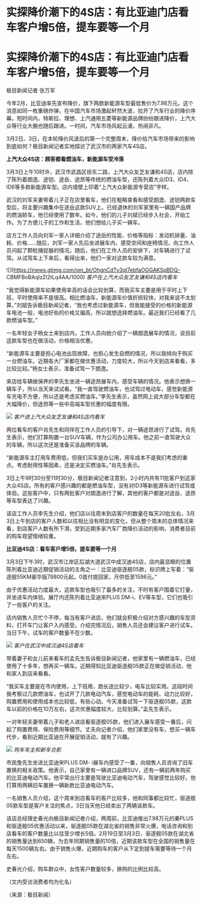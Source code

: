 # 实探降价潮下的4S店：有比亚迪门店看车客户增5倍，提车要等一个月

# 实探降价潮下的4S店：有比亚迪门店看车客户增5倍，提车要等一个月

极目新闻记者 张万军

今年2月，比亚迪率先宣布降价，旗下两款新能源车型最低售价为7.98万元。这个消息如同一枚重磅炸弹，在中国汽车市场激起轩然大波，拉开了汽车行业的降价序幕。短时间内，特斯拉、理想、上汽通用五菱等新能源品牌纷纷跟进降价，上汽大众等行业大腕也随后跟进。一时间，汽车市场风起云涌，热闹非凡。

3月2日、3日，在本轮降价风波后的第一个完整周末，降价给汽车市场带来的影响到底如何？极目新闻记者实地探访了武汉市的两家汽车4S店。

**上汽大众4S店：顾客都看燃油车，新能源车受冷落**

3月3日上午10时许，武汉市武昌区徐东二路，上汽大众友芝友谦和4S店，店内除了陈列着朗逸、途铠、途岳、途昂等传统的燃油车型，还陈列着大众ID3、ID4、ID6等多款新能源车型。店内墙壁上印着“上汽大众新能源专营店”字样。

武汉的刘军夫妻带着儿子正在店里看车，他们在粗略查看和感受朗逸、途铠两款车型后，将主要兴趣集中在途岳这款SUV上。已经退休的刘军家里有一辆国产品牌的燃油轿车，他已经使用了数年。如今，他们的儿子刘斌已经步入社会，开始工作。为了方便儿子的工作和生活，他们想给儿子买一辆车。

店方工作人员向刘军一家人详细介绍了途岳的性能、价格等指标：发动机排量、油耗、价格……随后，刘军一家人先后坐进展车内，感受空间和座椅情况，向工作人员问起了颗粒捕捉器的情况。随后，他们在工作人员的安排下，对车辆进行了试驾。从试驾车上下来后，看得出来，他们一家对这款车较为满意。

![](https://inews.gtimg.com/om_bt/OhgnCdTy3qI7ebfaOGGAKSpBDQ-
CBMFBoBAqlzZl2tLq4AA/1000) _客户在上汽大众友芝友谦和4S店内看车_

“我觉得新能源车如果使用率高的话会比较划算，而我买车主要是用于平时上下班，平时使用率不是很高。相比燃油车，新能源车价值折损较快，对我来说不太划算。”刘斌告诉极目新闻记者，“我也考虑过新能源车，但我能接受的价格的新能源车电池一般，电池好些的价格又偏高，所以就想选择燃油车。最近我们已经看了几款燃油车型。”

一名年轻女子杨女士来到店内，工作人员向她介绍了一辆朗逸展车的情况，说目前这款车型也在做活动，价格相当优惠。

“新能源车主要是担心电池出现故障，也担心发生自燃的情况，所以我倾向于购买一台燃油车。近期各大厂家都在做优惠活动，力度较大，所以今天到店来看看，多比较比较。”杨女士表示，准备试驾一下朗逸。

来店给车辆做保养的李先生坐进一辆途昂展车内，感受车辆的情况。他表示想换一辆车子，所以当天来试试看。“我一直驾驶燃油车，也试驾过电动车，感觉新能源车充电不方便，所以还是考虑买燃油车。”李先生表示，虽然网上说大部分车型都在大幅降价，但途昂等一些中高端车型优惠的幅度有限。

![](https://inews.gtimg.com/om_bt/OvKHpXAlN86aN4ZbA5yd06uf1SvbQijB2s1_ctV5e1NaIAA/1000)
_客户进上汽大众友芝友谦和4S店内看车_

两位看车的客户肖先生和同伴在工作人员的引导下，对一辆途昂进行了试驾。肖先生表示，他们打算购置一台SUV车辆，作为公司办公用车。他之前一直驾驶大众的车辆，所以这次还是准备买该品牌的车辆。

“新能源车主打用车费用低，但我们买车是办公用，用车成本不是我们考虑的重点。考虑耐用性等因素，还是决定买燃油车。”肖先生表示。

3日上午9时30分至11时30分，极目新闻记者注意到，2小时内共有11批客户到这家大众4S店。所有的客户感兴趣的都是燃油车型，没有对ID3等新能源车进行试驾或体验。这些客户中，只有两批客户对朗逸进行了解，其他的客户都是对途岳、途昂等车型表达了兴趣。

该店工作人员李先生介绍，他们店以往周末到店客户的数量在每天20批左右，3月3日上午到店的客户人数和以往相比没有明显的变化，但从整个周末的总体情况来看，到店客户人数有所下滑。受到近期多家汽车厂商降价活动的影响，消费者目前的购车观望情绪较重。

**比亚迪4S店：看车客户增5倍，提车要等一个月**

3月3日下午3时，武汉市江岸区后湖大道武汉中成汉迪4S店，店内最显眼的位置陈列着比亚迪近期促销活动的主角之一：比亚迪驱逐舰05款，标识牌上写着：“驱逐舰55KM豪华版79800元起，0首付提回家，月供低至1596元。”

由于优惠活动力度最大，这款车型也吸引了最多的关注，不时有客户围着它打量，并坐进车内体验。展厅内还陈列着比亚迪宋PLUS
DM-i、EV等车型，它们也吸引了一些客户的关注。

店内销售人员忙个不停，每当有客户进店，他们就会积极介绍对方感兴趣的车型资料，打开车门让客户入内感受。介绍完情况后，销售人员还会建议客户进行试车。当日下午，试车的客户数量不在少数。

![](https://inews.gtimg.com/om_bt/ONi7VGLkGhCT9t8KQqqe9B3iTbwzanj9DYAm6RnIsfxHMAA/1000)
_客户在武汉中成汉迪4S店看车_

带着妻子和女儿前来看车的孟先生告诉极目新闻记者，他家里有一辆燃油车，已经使用了十多年，想再买一辆车。近期得知比亚迪驱逐舰05款正在做促销活动，他和家人到店来看看。

“我买车主要是在市内使用，上下班用，跑长途比较少，电车比较实用。这段时间我考察过几款燃油车，也试开了几款电动汽车，感觉电动车的能耗、动力比较好，购置费用和使用成本也比较低，有些心动。今天准备试驾一下驱逐舰05款，这款车以前的价格在10万左右，这次优惠幅度较大，比较划算。”孟先生表示。

一对年轻夫妻带着儿子和老人进店看驱逐舰05款，他们进入展车感受一番后，问起了购置费用、保险费用等细节。丈夫向记者介绍，他们家里没有车，想买一辆车代步，看到近期比亚迪在开展促销活动，就有了兴趣。

![](https://inews.gtimg.com/om_bt/Om0qYfi4i26Zld7KagrvsREZec507mczWgltg3IFZPsy4AA/1000)
_购车车主和新车合影_

市民詹先生坐进比亚迪宋PLUS DM-
i展车内感受了一番，向销售人员咨询了旧车置换的相关政策。他表示，自己家里有一辆进口品牌SUV，还有一辆前两年购买的比亚迪电动汽车。他平常出行主要是驾驶比亚迪电动汽车，驾驶感觉比较好。他打算用两辆旧车置换一辆新款比亚迪电动汽车。

一名销售人员介绍，这个周末到店看车的客户比较多，他和同事都比较忙，驱逐舰05款车型是客户关注的焦点，3日当天他已经卖出了两辆该款车。

该店总经理史春光向极目新闻记者介绍，两周前，比亚迪推出7.98万元的秦PLUS和驱逐舰05优惠活动以来，驱逐舰05款在湖北省的销售非常火爆，电话咨询和到店看车的客户数量比以往至少增长5倍。2月19日至3月3日，驱逐舰05款在湖北省的销售量达到650辆，为去年同期销售量的10倍，近期该款车型在全国的销售量在每天1500辆左右。由于销售火爆，近期购车的客户从下定到提车需要等待一个月左右。

史春光介绍，购车群众中，女性客户数量较多，换购的比例比较高。

（文内受访消费者均为化名）

（来源：极目新闻）

